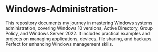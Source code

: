 # Windows-Administration-
This repository documents my journey in mastering Windows systems administration, covering Windows 10 versions, Active Directory, Group Policy, and Windows Server 2022. It includes practical examples and projects on managing applications, devices, file sharing, and backups. Perfect for enhancing Windows management skills.
